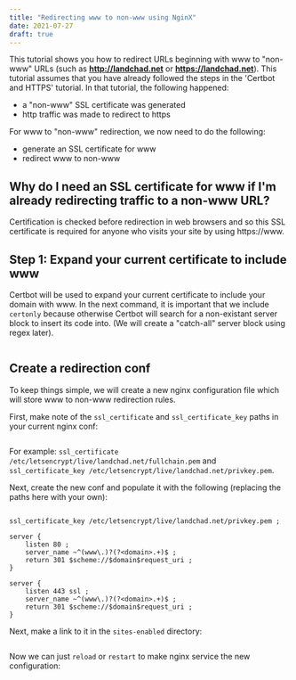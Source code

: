 ```yaml
---
title: "Redirecting www to non-www using NginX"
date: 2021-07-27
draft: true
---
```


This tutorial shows you how to redirect URLs beginning with www to "non-www" URLs (such as **http://landchad.net** or **https://landchad.net**). This tutorial assumes that you have already followed the steps in the 'Certbot and HTTPS' tutorial. In that tutorial, the following happened:

- a "non-www" SSL certificate was generated
- http traffic was made to redirect to https

For www to "non-www" redirection, we now need to do the following:

- generate an SSL certificate for www
- redirect www to non-www

## Why do I need an SSL certificate for www if I'm already redirecting traffic to a non-www URL?
Certification is checked before redirection in web browsers and so this SSL certificate is required for anyone who visits your site by using https://www.

## Step 1: Expand your current certificate to include www

Certbot will be used to expand your current certificate to include your domain with www. In the next command, it is important that we include `certonly` because otherwise Certbot will search for a non-existant server block to insert its code into. (We will create a "catch-all" server block using regex later).

```certbot certonly --nginx --expand -d landchad.net,www.landchad.net
```

## Create a redirection conf

To keep things simple, we will create a new nginx configuration file which will store www to non-www redirection rules.

First, make note of the `ssl_certificate` and `ssl_certificate_key` paths in your current nginx conf:

```nano /etc/nginx/sites-available/landchad
```

For example: `ssl_certificate /etc/letsencrypt/live/landchad.net/fullchain.pem` and `ssl_certificate_key /etc/letsencrypt/live/landchad.net/privkey.pem`.

Next, create the new conf and populate it with the following (replacing the paths here with your own):

```nano /etc/nginx/sites-available/default
```

```ssl_certificate /etc/letsencrypt/live/landchad.net/fullchain.pem ;
ssl_certificate_key /etc/letsencrypt/live/landchad.net/privkey.pem ;

server {
	listen 80 ;
	server_name ~^(www\.)?(?<domain>.+)$ ;
	return 301 $scheme://$domain$request_uri ;
}

server {
	listen 443 ssl ;
	server_name ~^(www\.)?(?<domain>.+)$ ;
	return 301 $scheme://$domain$request_uri ;
}
```

Next, make a link to it in the `sites-enabled` directory:

```ln -s /etc/nginx/sites-available/default /etc/nginx/sites-enabled
```

Now we can just `reload` or `restart` to make nginx service the new configuration:

```systemctl reload nginx
```
